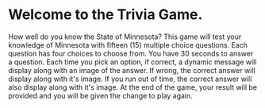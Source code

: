 # Welcome to the Trivia Game. 

How well do you know the State of Minnesota?
This game will test your knowledge of Minnesota with fifteen (15) multiple choice questions.
Each question has four choices to choose from. 
You have 30 seconds to answer a question.
Each time you pick an option, if correct, a dynamic message will display along with an image of the answer. If wrong, the correct answer will display along with it's image. If you run out of time, the correct answer will also display along with it's image. 
At the end of the game, your result will be provided and you will be given the change to play again.
